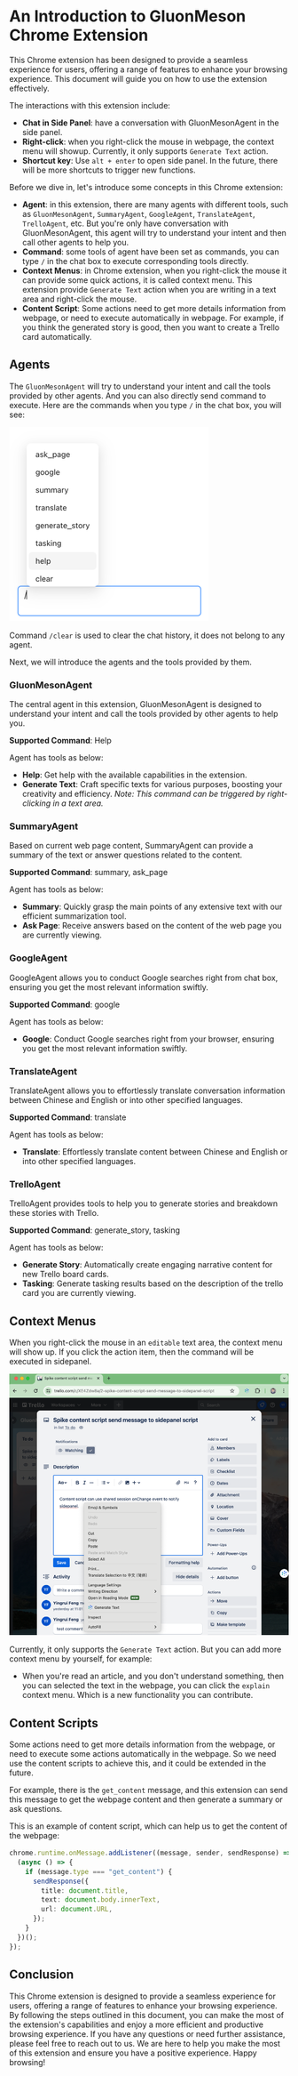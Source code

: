 # An Introduction to GluonMeson Chrome Extension

This Chrome extension has been designed to provide a seamless experience for users, offering a range of features to enhance your browsing experience. This document will guide you on how to use the extension effectively.

The interactions with this extension include:

* **Chat in Side Panel**: have a conversation with GluonMesonAgent in the side panel.
* **Right-click**: when you right-click the mouse in webpage, the context menu will showup. Currently, it only supports `Generate Text` action.
* **Shortcut key**: Use `alt + enter` to open side panel. In the future, there will be more shortcuts to trigger new functions.

Before we dive in, let's introduce some concepts in this Chrome extension:

* **Agent**: in this extension, there are many agents with different tools, such as `GluonMesonAgent`, `SummaryAgent`, `GoogleAgent`, `TranslateAgent`, `TrelloAgent`, etc. But you're only have conversation with GluonMesonAgent, this agent will try to understand your intent and then call other agents to help you.
* **Command**: some tools of agent have been set as commands, you can type `/` in the chat box to execute corresponding tools directly.
* **Context Menus**: in Chrome extension, when you right-click the mouse it can provide some quick actions, it is called context menu. This extension provide `Generate Text` action when you are writing in a text area and right-click the mouse.
* **Content Script**: Some actions need to get more details information from webpage, or need to execute automatically in webpage. For example, if you think the generated story is good, then you want to create a Trello card automatically.

## Agents

The `GluonMesonAgent` will try to understand your intent and call the tools provided by other agents. And you can also directly send command to execute. Here are the commands when you type `/` in the chat box, you will see:

<img src="../images/type_slash_show_commands.png"/>

Command `/clear` is used to clear the chat history, it does not belong to any agent.

Next, we will introduce the agents and the tools provided by them.

### GluonMesonAgent

The central agent in this extension, GluonMesonAgent is designed to understand your intent and call the tools provided by other agents to help you.

**Supported Command**: Help

Agent has tools as below:

* **Help**: Get help with the available capabilities in the extension.
* **Generate Text**: Craft specific texts for various purposes, boosting your creativity and efficiency. *Note: This command can be triggered by right-clicking in a text area.*

### SummaryAgent

Based on current web page content, SummaryAgent can provide a summary of the text or answer questions related to the content.

**Supported Command**: summary, ask_page

Agent has tools as below:

* **Summary**: Quickly grasp the main points of any extensive text with our efficient summarization tool.
* **Ask Page**: Receive answers based on the content of the web page you are currently viewing.

### GoogleAgent

GoogleAgent allows you to conduct Google searches right from chat box, ensuring you get the most relevant information swiftly.

**Supported Command**: google

Agent has tools as below:

* **Google**: Conduct Google searches right from your browser, ensuring you get the most relevant information swiftly.

### TranslateAgent

TranslateAgent allows you to effortlessly translate conversation information between Chinese and English or into other specified languages.

**Supported Command**: translate

Agent has tools as below:

* **Translate**: Effortlessly translate content between Chinese and English or into other specified languages.

### TrelloAgent

TrelloAgent provides tools to help you to generate stories and breakdown these stories with Trello.

**Supported Command**: generate_story, tasking

Agent has tools as below:

* **Generate Story**: Automatically create engaging narrative content for new Trello board cards.
* **Tasking**: Generate tasking results based on the description of the trello card you are currently viewing.

## Context Menus

When you right-click the mouse in an `editable` text area, the context menu will show up. If you click the action item, then the command will be executed in sidepanel.

<img src="../images/generate_text_action_item_in_context_menu.png"/>

Currently, it only supports the `Generate Text` action. But you can add more context menu by yourself, for example:

* When you're read an article, and you don't understand something, then you can selected the text in the webpage, you can click the `explain` context menu. Which is a new functionality you can contribute.

## Content Scripts

Some actions need to get more details information from the webpage, or need to execute some actions automatically in the webpage. So we need use the content scripts to achieve this, and it could be extended in the future.

For example, there is the `get_content` message, and this extension can send this message to get the webpage content and then generate a summary or ask questions.

This is an example of content script, which can help us to get the content of the webpage:
```typescript
chrome.runtime.onMessage.addListener((message, sender, sendResponse) => {
  (async () => {
    if (message.type === "get_content") {
      sendResponse({
        title: document.title,
        text: document.body.innerText,
        url: document.URL,
      });
    }
  })();
});
```

## Conclusion

This Chrome extension is designed to provide a seamless experience for users, offering a range of features to enhance your browsing experience. By following the steps outlined in this document, you can make the most of the extension's capabilities and enjoy a more efficient and productive browsing experience. If you have any questions or need further assistance, please feel free to reach out to us. We are here to help you make the most of this extension and ensure you have a positive experience. Happy browsing!
